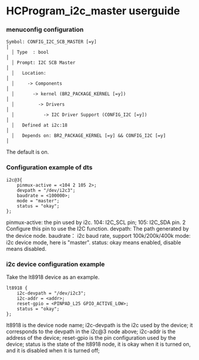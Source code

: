HCProgram_i2c_master userguide
====
### menuconfig configuration

    Symbol: CONFIG_I2C_SCB_MASTER [=y]                                     │
      │ Type  : bool                                                       │
      │ Prompt: I2C SCB Master                                             │
      │   Location:                                                        │
      │     -> Components                                                  │
      │       -> kernel (BR2_PACKAGE_KERNEL [=y])                          │
      │         -> Drivers                                                 │
      │           -> I2C Driver Support (CONFIG_I2C [=y])                  │
      │   Defined at i2c:18                                                │
      │   Depends on: BR2_PACKAGE_KERNEL [=y] && CONFIG_I2C [=y]           │

The default is on.

### Configuration example of dts

    i2c@3{
        pinmux-active = <104 2 105 2>;
        devpath = "/dev/i2c3";
        baudrate = <100000>;
        mode = "master";
        status = "okay";
    };

pinmux-active: the pin used by i2c. 104: I2C_SCL pin; 105: I2C_SDA pin. 2 Configure this pin to use the I2C function.
devpath: The path generated by the device node.
baudrate： i2c baud rate, support 100k/200k/400k
mode: i2c device mode, here is "master".
status: okay means enabled, disable means disabled.

### i2c device configuration example

Take the lt8918 device as an example.

    lt8918 {
    	i2c-devpath = "/dev/i2c3";
    	i2c-addr = <addr>;
    	reset-gpio = <PINPAD_L25 GPIO_ACTIVE_LOW>;
    	status = "okay";
    };

lt8918 is the device node name;
i2c-devpath is the i2c used by the device; it corresponds to the devpath in the i2c@3 node above;
i2c-addr is the address of the device;
reset-gpio is the pin configuration used by the device;
status is the state of the lt8918 node, it is okay when it is turned on, and it is disabled when it is turned off;